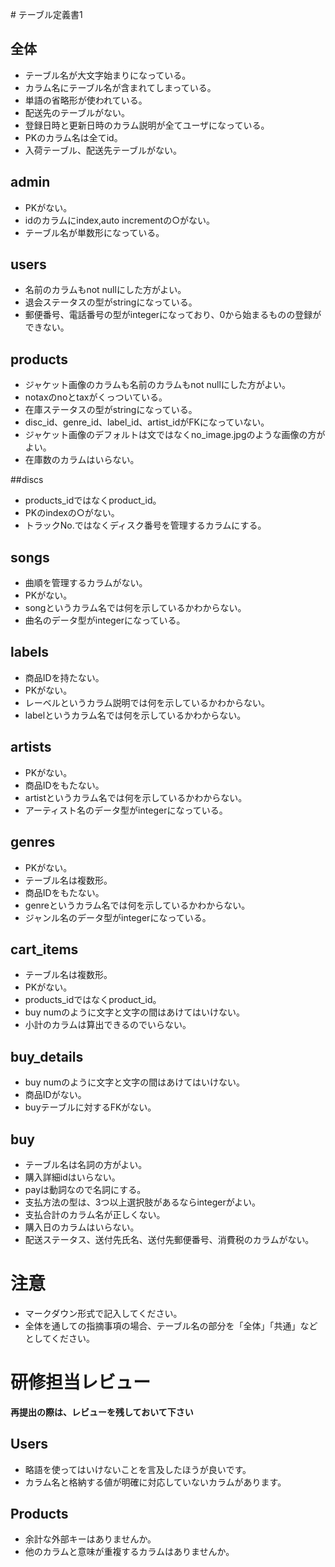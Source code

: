 ﻿﻿# テーブル定義書1
## 全体
- テーブル名が大文字始まりになっている。
- カラム名にテーブル名が含まれてしまっている。
- 単語の省略形が使われている。
- 配送先のテーブルがない。
- 登録日時と更新日時のカラム説明が全てユーザになっている。
- PKのカラム名は全てid。
- 入荷テーブル、配送先テーブルがない。


## admin
- PKがない。
- idのカラムにindex,auto incrementの○がない。
- テーブル名が単数形になっている。

## users
- 名前のカラムもnot nullにした方がよい。
- 退会ステータスの型がstringになっている。
- 郵便番号、電話番号の型がintegerになっており、0から始まるものの登録ができない。

## products
- ジャケット画像のカラムも名前のカラムもnot nullにした方がよい。
- notaxのnoとtaxがくっついている。
- 在庫ステータスの型がstringになっている。
- disc_id、genre_id、label_id、artist_idがFKになっていない。
- ジャケット画像のデフォルトは文ではなくno_image.jpgのような画像の方がよい。
- 在庫数のカラムはいらない。

##discs
- products_idではなくproduct_id。
- PKのindexの○がない。
- トラックNo.ではなくディスク番号を管理するカラムにする。

## songs
- 曲順を管理するカラムがない。
- PKがない。
- songというカラム名では何を示しているかわからない。
- 曲名のデータ型がintegerになっている。


## labels
- 商品IDを持たない。
- PKがない。
- レーベルというカラム説明では何を示しているかわからない。
- labelというカラム名では何を示しているかわからない。


## artists
- PKがない。
- 商品IDをもたない。
- artistというカラム名では何を示しているかわからない。
- アーティスト名のデータ型がintegerになっている。

## genres
- PKがない。
- テーブル名は複数形。
- 商品IDをもたない。
- genreというカラム名では何を示しているかわからない。
- ジャンル名のデータ型がintegerになっている。

## cart_items
- テーブル名は複数形。
- PKがない。
- products_idではなくproduct_id。
- buy numのように文字と文字の間はあけてはいけない。
- 小計のカラムは算出できるのでいらない。

## buy_details
- buy numのように文字と文字の間はあけてはいけない。
- 商品IDがない。
- buyテーブルに対するFKがない。

## buy
- テーブル名は名詞の方がよい。
- 購入詳細idはいらない。
- payは動詞なので名詞にする。
- 支払方法の型は、3つ以上選択肢があるならintegerがよい。
- 支払合計のカラム名が正しくない。
- 購入日のカラムはいらない。
- 配送ステータス、送付先氏名、送付先郵便番号、消費税のカラムがない。



# 注意
* マークダウン形式で記入してください。
* 全体を通しての指摘事項の場合、テーブル名の部分を「全体」「共通」などとしてください。

# 研修担当レビュー
**再提出の際は、レビューを残しておいて下さい**

## Users
- 略語を使ってはいけないことを言及したほうが良いです。
- カラム名と格納する値が明確に対応していないカラムがあります。
  
## Products
- 余計な外部キーはありませんか。
- 他のカラムと意味が重複するカラムはありませんか。
